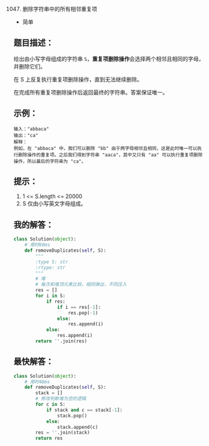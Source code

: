 1047. 删除字符串中的所有相邻重复项

- 简单

## 题目描述：
给出由小写字母组成的字符串 `S`，**重复项删除操作**会选择两个相邻且相同的字母，并删除它们。

在 S 上反复执行重复项删除操作，直到无法继续删除。

在完成所有重复项删除操作后返回最终的字符串。答案保证唯一。

## 示例：
```
输入："abbaca"
输出："ca"
解释：
例如，在 "abbaca" 中，我们可以删除 "bb" 由于两字母相邻且相同，这是此时唯一可以执行删除操作的重复项。之后我们得到字符串 "aaca"，其中又只有 "aa" 可以执行重复项删除操作，所以最后的字符串为 "ca"。
```

## 提示：
1. 1 <= S.length <= 20000
2. S 仅由小写英文字母组成。

## 我的解答：
``` python
class Solution(object):
    # 用时60ms
    def removeDuplicates(self, S):
        """
        :type S: str
        :rtype: str
        """
        # 堆
        # 每次和堆顶元素比较，相同弹出，不同压入
        res = []
        for i in S:
            if res:
                if i == res[-1]:
                    res.pop(-1)
                else:
                    res.append(i)
            else:
                res.append(i)
        return ''.join(res)
```

## 最快解答：
```python
class Solution(object):
    # 用时48ms
    def removeDuplicates(self, S):
        stack = []
        # 修改判断堆为空的逻辑
        for c in S:
            if stack and c == stack[-1]:
                stack.pop()
            else:
                stack.append(c)
        res = ''.join(stack)
        return res
```